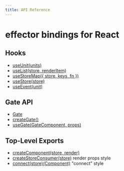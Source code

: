 ```yaml
---
title: API Reference
---
```


# effector bindings for React

## Hooks

- [useUnit(units)](./useUnit)
- [useList(store, renderItem)](./useList)
- [useStoreMap({ store, keys, fn })](./useStoreMap)
- [useStore(store)](./useStore)
- [useEvent(unit)](./useEvent)

## Gate API

- [Gate](./Gate)
- [createGate()](./createGate)
- [useGate(GateComponent, props)](./useGate)

## Top-Level Exports

- [createComponent(store, render)](./createComponent)
- [createStoreConsumer(store)](./createStoreConsumer) render props style
- [connect(store)(Component)](./connect) "connect" style
